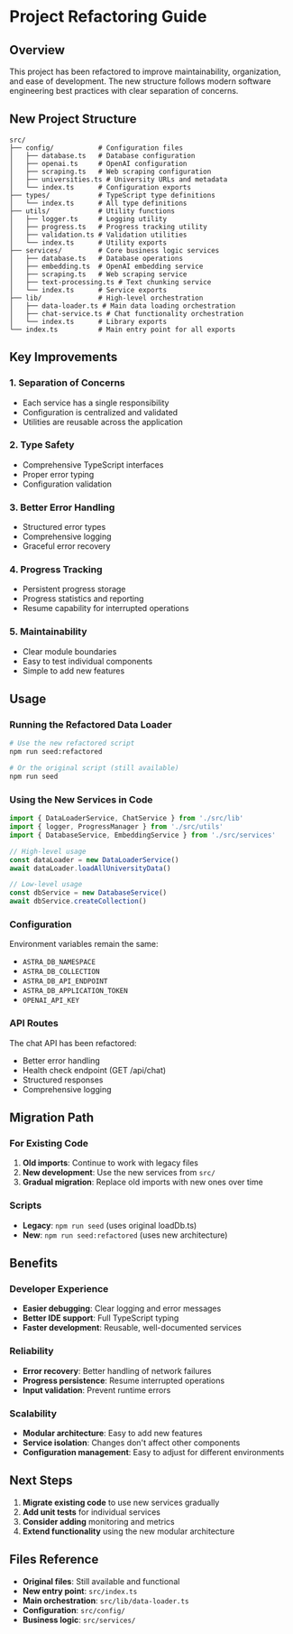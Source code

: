 # Project Refactoring Guide

## Overview

This project has been refactored to improve maintainability, organization, and ease of development. The new structure follows modern software engineering best practices with clear separation of concerns.

## New Project Structure

```
src/
├── config/           # Configuration files
│   ├── database.ts   # Database configuration
│   ├── openai.ts     # OpenAI configuration  
│   ├── scraping.ts   # Web scraping configuration
│   ├── universities.ts # University URLs and metadata
│   └── index.ts      # Configuration exports
├── types/            # TypeScript type definitions
│   └── index.ts      # All type definitions
├── utils/            # Utility functions
│   ├── logger.ts     # Logging utility
│   ├── progress.ts   # Progress tracking utility
│   ├── validation.ts # Validation utilities
│   └── index.ts      # Utility exports
├── services/         # Core business logic services
│   ├── database.ts   # Database operations
│   ├── embedding.ts  # OpenAI embedding service
│   ├── scraping.ts   # Web scraping service
│   ├── text-processing.ts # Text chunking service
│   └── index.ts      # Service exports
├── lib/              # High-level orchestration
│   ├── data-loader.ts # Main data loading orchestration
│   ├── chat-service.ts # Chat functionality orchestration
│   └── index.ts      # Library exports
└── index.ts          # Main entry point for all exports
```

## Key Improvements

### 1. **Separation of Concerns**
- Each service has a single responsibility
- Configuration is centralized and validated
- Utilities are reusable across the application

### 2. **Type Safety**
- Comprehensive TypeScript interfaces
- Proper error typing
- Configuration validation

### 3. **Better Error Handling**
- Structured error types
- Comprehensive logging
- Graceful error recovery

### 4. **Progress Tracking**
- Persistent progress storage
- Progress statistics and reporting
- Resume capability for interrupted operations

### 5. **Maintainability**
- Clear module boundaries
- Easy to test individual components
- Simple to add new features

## Usage

### Running the Refactored Data Loader

```bash
# Use the new refactored script
npm run seed:refactored

# Or the original script (still available)
npm run seed
```

### Using the New Services in Code

```typescript
import { DataLoaderService, ChatService } from './src/lib'
import { logger, ProgressManager } from './src/utils'
import { DatabaseService, EmbeddingService } from './src/services'

// High-level usage
const dataLoader = new DataLoaderService()
await dataLoader.loadAllUniversityData()

// Low-level usage
const dbService = new DatabaseService()
await dbService.createCollection()
```

### Configuration

Environment variables remain the same:
- `ASTRA_DB_NAMESPACE`
- `ASTRA_DB_COLLECTION`  
- `ASTRA_DB_API_ENDPOINT`
- `ASTRA_DB_APPLICATION_TOKEN`
- `OPENAI_API_KEY`

### API Routes

The chat API has been refactored:
- Better error handling
- Health check endpoint (GET /api/chat)
- Structured responses
- Comprehensive logging

## Migration Path

### For Existing Code

1. **Old imports**: Continue to work with legacy files
2. **New development**: Use the new services from `src/`
3. **Gradual migration**: Replace old imports with new ones over time

### Scripts

- **Legacy**: `npm run seed` (uses original loadDb.ts)
- **New**: `npm run seed:refactored` (uses new architecture)

## Benefits

### Developer Experience
- **Easier debugging**: Clear logging and error messages
- **Better IDE support**: Full TypeScript typing
- **Faster development**: Reusable, well-documented services

### Reliability  
- **Error recovery**: Better handling of network failures
- **Progress persistence**: Resume interrupted operations
- **Input validation**: Prevent runtime errors

### Scalability
- **Modular architecture**: Easy to add new features
- **Service isolation**: Changes don't affect other components
- **Configuration management**: Easy to adjust for different environments

## Next Steps

1. **Migrate existing code** to use new services gradually
2. **Add unit tests** for individual services  
3. **Consider adding** monitoring and metrics
4. **Extend functionality** using the new modular architecture

## Files Reference

- **Original files**: Still available and functional
- **New entry point**: `src/index.ts`
- **Main orchestration**: `src/lib/data-loader.ts`
- **Configuration**: `src/config/`
- **Business logic**: `src/services/`